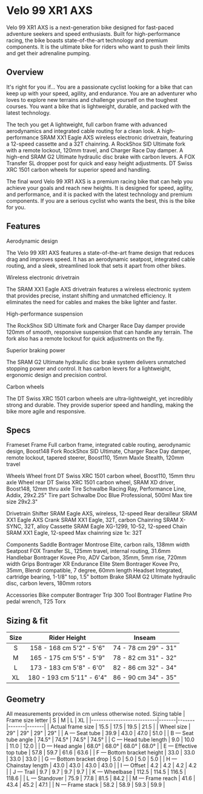 # Velo 99 XR1 AXS

Velo 99 XR1 AXS is a next-generation bike designed for fast-paced adventure seekers and speed enthusiasts. Built for high-performance racing, the bike boasts state-of-the-art technology and premium components. It is the ultimate bike for riders who want to push their limits and get their adrenaline pumping.
## Overview
It's right for you if...
You are a passionate cyclist looking for a bike that can keep up with your speed, agility, and endurance. You are an adventurer who loves to explore new terrains and challenge yourself on the toughest courses. You want a bike that is lightweight, durable, and packed with the latest technology.

The tech you get
A lightweight, full carbon frame with advanced aerodynamics and integrated cable routing for a clean look. A high-performance SRAM XX1 Eagle AXS wireless electronic drivetrain, featuring a 12-speed cassette and a 32T chainring. A RockShox SID Ultimate fork with a remote lockout, 120mm travel, and Charger Race Day damper. A high-end SRAM G2 Ultimate hydraulic disc brake with carbon levers. A FOX Transfer SL dropper post for quick and easy height adjustments. DT Swiss XRC 1501 carbon wheels for superior speed and handling.

The final word
Velo 99 XR1 AXS is a premium racing bike that can help you achieve your goals and reach new heights. It is designed for speed, agility, and performance, and it is packed with the latest technology and premium components. If you are a serious cyclist who wants the best, this is the bike for you.

## Features
Aerodynamic design

The Velo 99 XR1 AXS features a state-of-the-art frame design that reduces drag and improves speed. It has an aerodynamic seatpost, integrated cable routing, and a sleek, streamlined look that sets it apart from other bikes.

Wireless electronic drivetrain

The SRAM XX1 Eagle AXS drivetrain features a wireless electronic system that provides precise, instant shifting and unmatched efficiency. It eliminates the need for cables and makes the bike lighter and faster.

High-performance suspension

The RockShox SID Ultimate fork and Charger Race Day damper provide 120mm of smooth, responsive suspension that can handle any terrain. The fork also has a remote lockout for quick adjustments on the fly.

Superior braking power

The SRAM G2 Ultimate hydraulic disc brake system delivers unmatched stopping power and control. It has carbon levers for a lightweight, ergonomic design and precision control.

Carbon wheels

The DT Swiss XRC 1501 carbon wheels are ultra-lightweight, yet incredibly strong and durable. They provide superior speed and handling, making the bike more agile and responsive.

## Specs
Frameset
Frame	Full carbon frame, integrated cable routing, aerodynamic design, Boost148
Fork	RockShox SID Ultimate, Charger Race Day damper, remote lockout, tapered steerer, Boost110, 15mm Maxle Stealth, 120mm travel

Wheels
Wheel front	DT Swiss XRC 1501 carbon wheel, Boost110, 15mm thru axle
Wheel rear	DT Swiss XRC 1501 carbon wheel, SRAM XD driver, Boost148, 12mm thru axle
Tire	Schwalbe Racing Ray, Performance Line, Addix, 29x2.25"
Tire part	Schwalbe Doc Blue Professional, 500ml
Max tire size	29x2.3"

Drivetrain
Shifter	SRAM Eagle AXS, wireless, 12-speed
Rear derailleur	SRAM XX1 Eagle AXS
Crank	SRAM XX1 Eagle, 32T, carbon
Chainring	SRAM X-SYNC, 32T, alloy
Cassette	SRAM Eagle XG-1299, 10-52, 12-speed
Chain	SRAM XX1 Eagle, 12-speed
Max chainring size	1x: 32T

Components
Saddle	Bontrager Montrose Elite, carbon rails, 138mm width
Seatpost	FOX Transfer SL, 125mm travel, internal routing, 31.6mm
Handlebar	Bontrager Kovee Pro, ADV Carbon, 35mm, 5mm rise, 720mm width
Grips	Bontrager XR Endurance Elite
Stem	Bontrager Kovee Pro, 35mm, Blendr compatible, 7 degree, 60mm length
Headset	Integrated, cartridge bearing, 1-1/8" top, 1.5" bottom
Brake	SRAM G2 Ultimate hydraulic disc, carbon levers, 180mm rotors

Accessories
Bike computer	Bontrager Trip 300
Tool	Bontrager Flatline Pro pedal wrench, T25 Torx


## Sizing & fit

| Size |       Rider Height       |        Inseam        |
|:----:|:------------------------:|:--------------------:|
|   S  | 158 - 168 cm 5'2" - 5'6" | 74 - 78 cm 29" - 31" |
|   M  | 165 - 175 cm 5'5" - 5'9" | 78 - 82 cm 31" - 32" |
|   L  | 173 - 183 cm 5'8" - 6'0" | 82 - 86 cm 32" - 34" |
|  XL  | 180 - 193 cm 5'11" - 6'4" | 86 - 90 cm 34" - 35" |


## Geometry

All measurements provided in cm unless otherwise noted.
Sizing table
| Frame size letter         | S     | M     | L     | XL    |
|---------------------------|-------|-------|-------|-------|
| Actual frame size         | 15.5  | 17.5  | 19.5  | 21.5  |
| Wheel size                | 29"   | 29"   | 29"   | 29"   |
| A — Seat tube             | 39.9  | 43.0  | 47.0  | 51.0  |
| B — Seat tube angle       | 74.5° | 74.5° | 74.5° | 74.5° |
| C — Head tube length      | 9.0   | 10.0  | 11.0  | 12.0  |
| D — Head angle            | 68.0° | 68.0° | 68.0° | 68.0° |
| E — Effective top tube    | 57.8  | 59.7  | 61.6  | 63.6  |
| F — Bottom bracket height | 33.0  | 33.0  | 33.0  | 33.0  |
| G — Bottom bracket drop   | 5.0   | 5.0   | 5.0   | 5.0   |
| H — Chainstay length      | 43.0  | 43.0  | 43.0  | 43.0  |
| I — Offset                | 4.2   | 4.2   | 4.2   | 4.2   |
| J — Trail                 | 9.7   | 9.7   | 9.7   | 9.7   |
| K — Wheelbase             | 112.5 | 114.5 | 116.5 | 118.6 |
| L — Standover             | 75.9  | 77.8  | 81.5  | 84.2  |
| M — Frame reach           | 41.6  | 43.4  | 45.2  | 47.1  |
| N — Frame stack           | 58.2  | 58.9  | 59.3  | 59.9  |
